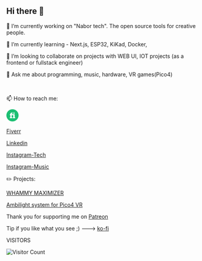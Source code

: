 ## Hi there 👋



🔭 I’m currently working on "Nabor tech". The open source tools for creative people. 

🌱 I’m currently learning - Next.js, ESP32, KiKad, Docker, 

👯 I’m looking to collaborate on projects with WEB UI, IOT projects (as a frontend or fullstack engineer)

💬 Ask me about programming, music, hardware, VR games(Pico4)

<br>

📫 How to reach me:

![](/fiverr-icon.png)

[Fiverr](https://www.fiverr.com/s/2KoDp3e)


[Linkedin](https://www.linkedin.com/in/sergeynodejs)

[Instagram-Tech](https://instagram.com/highelectroniker)

[Instagram-Music](https://instagram.com/jsonslim)

:pencil2: Projects:

[WHAMMY MAXIMIZER](https://wave42.gumroad.com/l/whammymaximizer)

[Ambilight system for Pico4 VR](https://wave42.gumroad.com/l/vr_ambilight)

Thank you for supporting me on [Patreon](https://patreon.com/jsonslim?utm_medium=unknown&utm_source=join_link&utm_campaign=creatorshare_creator&utm_content=copyLink)

Tip if you like what you see ;) ---> [ko-fi](https://ko-fi.com/jsonslim)


VISITORS

![Visitor Count](https://profile-counter.glitch.me/jsonslim/count.svg)
